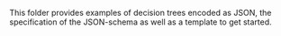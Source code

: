 This folder provides examples of decision trees encoded as JSON, the specification of the JSON-schema as well as a template to get started.
